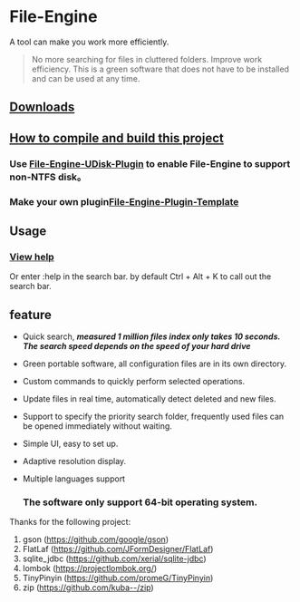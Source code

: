 # File-Engine

A tool can make you work more efficiently.

> No more searching for files in cluttered folders.
>  Improve work efficiency.
>  This is a green software that does not have to be installed and can be used at any time.

## [Downloads](https://github.com/XUANXUQAQ/File-Engine/releases/)

## [How to compile and build this project](https://github.com/XUANXUQAQ/File-Engine/blob/master/README_BUILD.md)

### Use [File-Engine-UDisk-Plugin](https://github.com/XUANXUQAQ/File-Engine-UDisk-Plugin) to enable File-Engine to support non-NTFS disk。

### Make your own plugin[File-Engine-Plugin-Template](https://github.com/XUANXUQAQ/File-Engine-Plugin-Template)

## Usage

### [View help](https://github.com/XUANXUQAQ/File-Engine/wiki/Usage)

Or enter :help in the search bar. by default Ctrl + Alt + K to call out the search bar.

## feature

* Quick search, ***measured 1 million files index only takes 10 seconds. The search speed depends on the speed of your hard drive***

* Green portable software, all configuration files are in its own directory.

* Custom commands to quickly perform selected operations.

* Update files in real time, automatically detect deleted and new files.

* Support to specify the priority search folder, frequently used files can be opened immediately without waiting.

* Simple UI, easy to set up.

* Adaptive resolution display.    

* Multiple languages support    
  
  ### The software only support 64-bit operating system.

Thanks for the following project:   

1. gson (https://github.com/google/gson)   
2. FlatLaf (https://github.com/JFormDesigner/FlatLaf)   
3. sqlite_jdbc (https://github.com/xerial/sqlite-jdbc)   
4. lombok (https://projectlombok.org/)   
5. TinyPinyin (https://github.com/promeG/TinyPinyin)
6. zip (https://github.com/kuba--/zip)